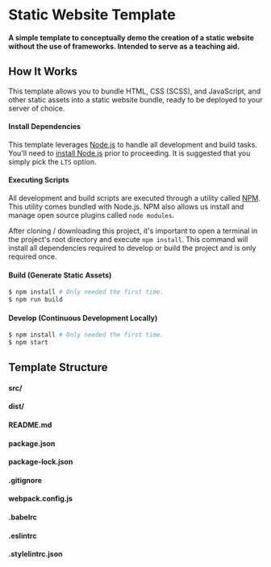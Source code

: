 # Static Website Template

#### A simple template to conceptually demo the creation of a static website without the use of frameworks. Intended to serve as a teaching aid.

## How It Works

This template allows you to bundle HTML, CSS (SCSS), and JavaScript, and other static assets into a static website bundle, ready to be deployed to your server of choice.

#### Install Dependencies

This template leverages [Node.js](https://nodejs.org/) to handle all development and build tasks. You'll need to [install Node.js](https://nodejs.org/en/download/) prior to proceeding. It is suggested that you simply pick the `LTS` option.

#### Executing Scripts

All development and build scripts are executed through a utility called [NPM](). This utility comes bundled with Node.js. NPM also allows us install and manage open source plugins called `node modules`.

After cloning / downloading this project, it's important to open a terminal in the project's root directory and execute `npm install`. This command will install all dependencies required to develop or build the project and is only required once.

#### Build (Generate Static Assets)
```sh
$ npm install # Only needed the first time.
$ npm run build
```

#### Develop (Continuous Development Locally)
```sh
$ npm install # Only needed the first time.
$ npm start
```

## Template Structure

#### src/

#### dist/

#### README.md

#### package.json

#### package-lock.json

#### .gitignore

#### webpack.config.js

#### .babelrc

#### .eslintrc

#### .stylelintrc.json
